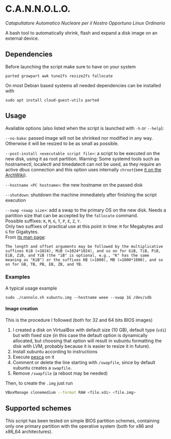 # C.A.N.N.O.L.O.

*Catapultatore Automatico Nucleare per il Nostro Opportuno Linux Ordinario*

A bash tool to automatically shrink, flash and expand a disk image on an external device. 

## Dependencies

Before launching the script make sure to have on your system

```
parted growpart awk tune2fs resize2fs fallocate
```

On most Debian based systems all needed dependencies can be installed with 

```
sudo apt install cloud-guest-utils parted
```

## Usage 

Available options (also listed when the script is launched with `-h` or `--help`):

`--no-bake`: passed image will not be shrinked nor modified in any way. Otherwise it will be resized to be as small as possible.

`--post-install <executable script file>`: a script to be executed on the new disk, using it as root partition. Warning: Some systemd tools such as hostnamectl, localectl and timedatectl can not be used, as they require an active dbus connection and this option uses internally `chroot`(see [it on the ArchWiki](https://wiki.archlinux.org/index.php/Chroot)).

`--hostname <PC hostname>`: the new hostname on the passed disk

`--shutdown`: shutdown the machine immediately after finishing the script execution

`--swap <swap size>`: add a swap to the primary OS on the new disk. Needs a partition size that can be accepted by the `fallocate` command.   
Possible suffixes: `K`, `M`, `G`, `T`, `P`, `E`, `Z`, `Y`.  
Only two suffixes of practical use at this point in time: `M` for Megabytes and `G` for Gigabytes.  
From [its man page](http://man7.org/linux/man-pages/man1/fallocate.1.html):  
```
The length and offset arguments may be followed by the multiplicative suffixes KiB (=1024), MiB (=1024*1024), and so on for GiB, TiB, PiB, EiB, ZiB, and YiB (the "iB" is optional, e.g., "K" has the same meaning as "KiB") or the suffixes KB (=1000), MB (=1000*1000), and so on for GB, TB, PB, EB, ZB, and YB.
```

### Examples

A typical usage example

```
sudo ./cannolo.sh xubuntu.img --hostname weee --swap 1G /dev/sdb
```

#### Image creation

This is the procedure I followed (both for 32 and 64 bits BIOS images)

1. I created a disk on VirtualBox with default size (10 GB), default type (`vdi`) but with fixed size (in this case the default option is dynamically allocated, but choosing that option will result in xubuntu formatting the disk with LVM, probably because it is easier to resize it in future).
2. Install xubuntu according to instructions
3. Execute [pesca](https://github.com/WEEE-Open/pesca) on it
4. Comment or delete the line starting with `/swapfile`, since by default xubuntu creates a `swapfile`.
5. Remove `/swapfile` (a reboot may be needed)

Then, to create the `.img` just run
```bash
VBoxManage clonemedium --format RAW <file.vdi> <file.img>
```


## Supported schemes

This script has been tested on simple BIOS partition schemes, containing only one primary partition with the operative system (both for x86 and x86_64 architectures).

